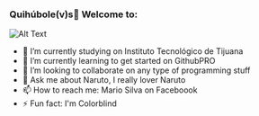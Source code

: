 ### Quihúbole(v)s👋 Welcome to: 

![Alt Text](https://r77.cooltext.com/rendered/cooltext377621325494044.gif)

- 🔭 I’m currently studying on Instituto Tecnológico de Tijuana
- 🌱 I’m currently learning to get started on GithubPRO
- 👯 I’m looking to collaborate on any type of programming stuff
- 💬 Ask me about Naruto, I really lover Naruto
- 📫 How to reach me: Mario Silva on Faceboook
- ⚡ Fun fact: I'm Colorblind
